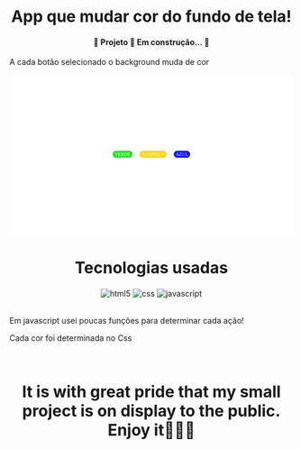 <h1 align="center">
App que mudar cor do fundo de tela!
</h1>

<h4 align="center"> 
	🚧 Projeto 🚀 Em construção...  🚧
</h4>

<p>A cada botão selecionado o background muda de cor</p>

<img src="img/demo.png">

<h1 align="center">
Tecnologias usadas
</h1>

<div style="display: inline_block" align="center">
<img align="center" alt="html5" src="https://img.shields.io/badge/HTML-239120?style=for-the-badge&logo=html5&logoColor=white">
<img align="center" alt="css" src="https://img.shields.io/badge/CSS-239120?&style=for-the-badge&logo=css3&logoColor=white">
<img align="center" alt="javascript" src="https://img.shields.io/badge/JavaScript-323330?style=for-the-badge&logo=javascript&logoColor=F7DF1E">
</div><br>

<p>Em javascript usei poucas funções para determinar cada ação!</p>
<p>Cada cor foi determinada no Css</p><br>

<h1 align="center">It is with great pride that my small project is on display to the public. Enjoy it👾👨‍💻</h1>

